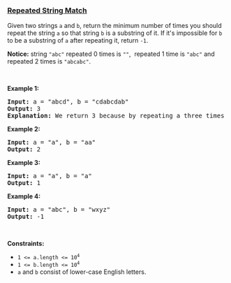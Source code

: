 ### [Repeated String Match](https://leetcode.com/problems/repeated-string-match)

<p>Given two strings&nbsp;<code>a</code> and <code>b</code>, return the minimum number of times you should repeat the string&nbsp;<code>a</code>&nbsp;so that string&nbsp;<code>b</code>&nbsp;is a substring of it. If it&#39;s impossible for&nbsp;<code>b</code>​​​​​​ to be a substring of&nbsp;<code>a</code> after repeating it, return&nbsp;<code>-1</code>.</p>

<p><strong>Notice:</strong>&nbsp;string&nbsp;<code>&quot;abc&quot;</code>&nbsp;repeated 0 times is&nbsp;<code>&quot;&quot;</code>,&nbsp; repeated 1 time is&nbsp;<code>&quot;abc&quot;</code>&nbsp;and repeated 2 times is&nbsp;<code>&quot;abcabc&quot;</code>.</p>

<p>&nbsp;</p>
<p><strong>Example 1:</strong></p>

<pre>
<strong>Input:</strong> a = &quot;abcd&quot;, b = &quot;cdabcdab&quot;
<strong>Output:</strong> 3
<strong>Explanation:</strong> We return 3 because by repeating a three times &quot;ab<strong>cdabcdab</strong>cd&quot;, b is a substring of it.
</pre>

<p><strong>Example 2:</strong></p>

<pre>
<strong>Input:</strong> a = &quot;a&quot;, b = &quot;aa&quot;
<strong>Output:</strong> 2
</pre>

<p><strong>Example 3:</strong></p>

<pre>
<strong>Input:</strong> a = &quot;a&quot;, b = &quot;a&quot;
<strong>Output:</strong> 1
</pre>

<p><strong>Example 4:</strong></p>

<pre>
<strong>Input:</strong> a = &quot;abc&quot;, b = &quot;wxyz&quot;
<strong>Output:</strong> -1
</pre>

<p>&nbsp;</p>
<p><strong>Constraints:</strong></p>

<ul>
	<li><code>1 &lt;= a.length &lt;= 10<sup>4</sup></code></li>
	<li><code>1 &lt;= b.length &lt;= 10<sup>4</sup></code></li>
	<li><code>a</code>&nbsp;and&nbsp;<code>b</code>&nbsp;consist of lower-case English letters.</li>
</ul>
